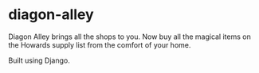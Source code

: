 # diagon-alley
Diagon Alley brings all the shops to you. Now buy all the magical items on the Howards supply list from the comfort of your home. 

Built using Django.
